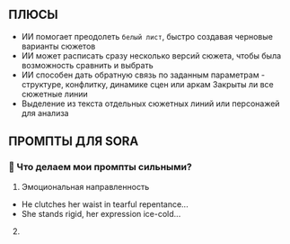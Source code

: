 ## ПЛЮСЫ
* ИИ помогает преодолеть `белый лист`, быстро создавая черновые варианты сюжетов
* ИИ может расписать сразу несколько версий сюжета, чтобы была возможность сравнить и выбрать
* ИИ способен дать обратную связь по заданным параметрам - структуре, конфлитку, динамике сцен или аркам
Закрыты ли все сюжетные линии
* Выделение из текста отдельных сюжетных линий или персонажей для анализа
## ПРОМПТЫ ДЛЯ SORA
### 🧩 Что делаем мои промпты сильными?
1. Эмоциональная направленность
* He clutches her waist in tearful repentance...
* She stands rigid, her expression ice-cold...
2. 
